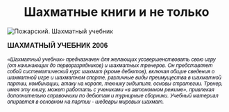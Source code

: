 <!DOCTYPE html>
<html>
<head>
<meta charset="utf-8"> 
  <title>Chess</title>
  <style>
.style1 {
  font-family: Arial, Helvetica, sans-serif;
  color: #00000;
  font-weight: bold;
  font-size: 16px; 
  text-transform: uppercase;
  text-align: left;  
}
.style2{
  font-family: Arial, Helvetica, sans-serif;
  color: #00000f;
  font-style: italic;
  font-size: 12px; 
  text-align: left;  }
</style>

</head>
<body>
<center>
<h1 > Шахматные книги и не только</h1>

</center>
<div>
<IMG SRC="Pozharsky.jpg" ALT="Пожарский. Шахматный учебник">
<p class="style1">Шахматный учебник 2006</p>
<p class="style2">«Шахматный учебник» предназначен для желающих усовершенствовать свою игру (от начинающих до перворазрядников) и шахматных тренеров. Он представляет собой систематический курс шахмат (кроме дебютов), включая общие сведения о шахматной игре и шахматном спорте, различные виды преимущества в шахматной партии, комбинации, атаку на короля, технику эндшпиля, основы стратегии. Тренер, имея эту книгу, может работать с учениками «в автономном режиме», привлекая дополнительно справочники по дебютам и турнирные сборники. Учебный материал опирается в основном на партии - шедевры мировых шахмат. 
</p>
</div> 

</body>
</html>
